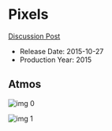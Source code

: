 # Pixels

[Discussion Post](https://www.avsforum.com/threads/bass-eq-for-filtered-movies.2995212/post-57652974)

* Release Date: 2015-10-27
* Production Year: 2015

## Atmos

![img 0](https://i.imgur.com/xN1vPpk.jpg)

![img 1](https://i.imgur.com/O8w8SMs.jpg)

